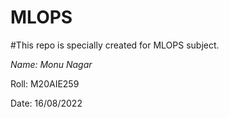 # MLOPS


#This repo is specially created for MLOPS subject.

*Name: Monu Nagar*

Roll: M20AIE259

Date: 16/08/2022
